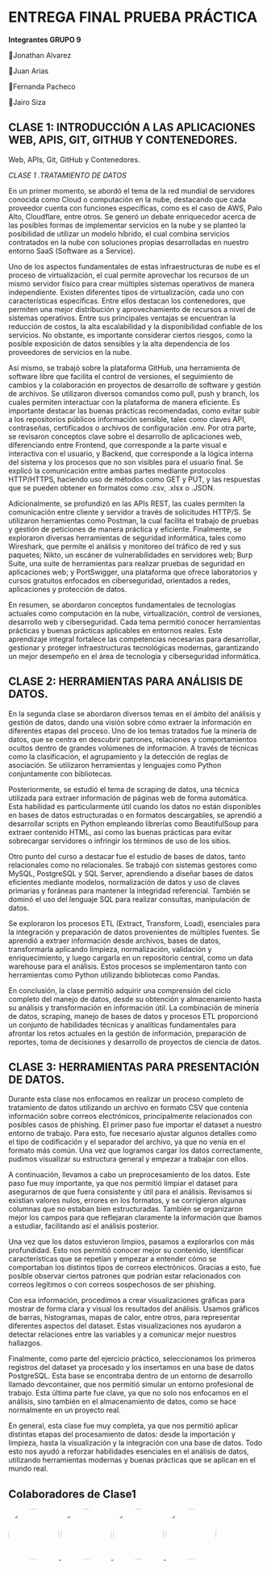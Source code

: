 # ENTREGA FINAL PRUEBA PRÁCTICA

**Integrantes GRUPO 9**

🔹Jonathan Alvarez 

🔹Juan Arias

🔹Fernanda Pacheco

🔹Jairo Siza


## CLASE 1: INTRODUCCIÓN A LAS APLICACIONES WEB, APIS, GIT, GITHUB Y CONTENEDORES. 

Web, APIs, Git, GitHub y 
Contenedores.

*CLASE 1 .TRATAMIENTO DE DATOS*

En un primer momento, se abordó el tema de la red mundial de servidores conocida como Cloud o computación en la nube, destacando que cada proveedor cuenta con funciones específicas, como es el caso de AWS, Palo Alto, Cloudflare, entre otros. Se generó un debate enriquecedor acerca de las posibles formas de implementar servicios en la nube y se planteó la posibilidad de utilizar un modelo híbrido, el cual combina servicios contratados en la nube con soluciones propias desarrolladas en nuestro entorno SaaS (Software as a Service).

Uno de los aspectos fundamentales de estas infraestructuras de nube es el proceso de virtualización, el cual permite aprovechar los recursos de un mismo servidor físico para crear múltiples sistemas operativos de manera independiente. Existen diferentes tipos de virtualización, cada uno con características específicas. Entre ellos destacan los contenedores, que permiten una mejor distribución y aprovechamiento de recursos a nivel de sistemas operativos. Entre sus principales ventajas se encuentran la reducción de costos, la alta escalabilidad y la disponibilidad confiable de los servicios. No obstante, es importante considerar ciertos riesgos, como la posible exposición de datos sensibles y la alta dependencia de los proveedores de servicios en la nube.

Así mismo, se trabajó sobre la plataforma GitHub, una herramienta de software libre que facilita el control de versiones, el seguimiento de cambios y la colaboración en proyectos de desarrollo de software y gestión de archivos. Se utilizaron diversos comandos como pull, push y branch, los cuales permiten interactuar con la plataforma de manera eficiente. Es importante destacar las buenas prácticas recomendadas, como evitar subir a los repositorios públicos información sensible, tales como claves API, contraseñas, certificados o archivos de configuración .env.
Por otra parte, se revisaron conceptos clave sobre el desarrollo de aplicaciones web, diferenciando entre Frontend, que corresponde a la parte visual e interactiva con el usuario, y Backend, que corresponde a la lógica interna del sistema y los procesos que no son visibles para el usuario final. Se explicó la comunicación entre ambas partes mediante protocolos HTTP/HTTPS, haciendo uso de métodos como GET y PUT, y las respuestas que se pueden obtener en formatos como .csv, .xlsx o .JSON.

Adicionalmente, se profundizó en las APIs REST, las cuales permiten la comunicación entre cliente y servidor a través de solicitudes HTTP/S. Se utilizaron herramientas como Postman, la cual facilita el trabajo de pruebas y gestión de peticiones de manera práctica y eficiente.
Finalmente, se exploraron diversas herramientas de seguridad informática, tales como Wireshark, que permite el análisis y monitoreo del tráfico de red y sus paquetes; Nikto, un escáner de vulnerabilidades en servidores web; Burp Suite, una suite de herramientas para realizar pruebas de seguridad en aplicaciones web; y PortSwigger, una plataforma que ofrece laboratorios y cursos gratuitos enfocados en ciberseguridad, orientados a redes, aplicaciones y protección de datos.

En resumen, se abordaron conceptos fundamentales de tecnologías actuales como computación en la nube, virtualización, control de versiones, desarrollo web y ciberseguridad. Cada tema permitió conocer herramientas prácticas y buenas prácticas aplicables en entornos reales. Este aprendizaje integral fortalece las competencias necesarias para desarrollar, gestionar y proteger infraestructuras tecnológicas modernas, garantizando un mejor desempeño en el área de tecnología y ciberseguridad informática.

## CLASE 2: HERRAMIENTAS PARA ANÁLISIS DE DATOS. 


En la segunda clase se abordaron diversos temas en el ámbito del análisis y gestión de datos, dando una visión sobre cómo extraer la información en diferentes etapas del proceso. Uno de los temas tratados fue la minería de datos, que se centra en descubrir patrones, relaciones y comportamientos ocultos dentro de grandes volúmenes de información. A través de técnicas como la clasificación, el agrupamiento y la detección de reglas de asociación. Se utilizaron herramientas y lenguajes como Python conjuntamente con bibliotecas.


Posteriormente, se estudió el tema de scraping de datos, una técnica utilizada para extraer información de páginas web de forma automática. Esta habilidad es particularmente útil cuando los datos no están disponibles en bases de datos estructuradas o en formatos descargables, se aprendió a desarrollar scripts en Python empleando librerías como BeautifulSoup para extraer contenido HTML, así como las buenas prácticas para evitar sobrecargar servidores o infringir los términos de uso de los sitios.


Otro punto del curso a destacar fue el estudio de bases de datos, tanto relacionales como no relacionales. Se trabajó con sistemas gestores como MySQL, PostgreSQL y SQL Server, aprendiendo a diseñar bases de datos eficientes mediante modelos, normalización de datos y uso de claves primarias y foráneas para mantener la integridad referencial. También se dominó el uso del lenguaje SQL para realizar consultas, manipulación de datos. 


Se exploraron los procesos ETL (Extract, Transform, Load), esenciales para la integración y preparación de datos provenientes de múltiples fuentes. Se aprendió a extraer información desde archivos, bases de datos, transformarla aplicando limpieza, normalización, validación y enriquecimiento, y luego cargarla en un repositorio central, como un data warehouse para el análisis. Estos procesos se implementaron tanto con herramientas como Python utilizando bibliotecas como Pandas.


En conclusión, la clase permitió adquirir una comprensión del ciclo completo del manejo de datos, desde su obtención y almacenamiento hasta su análisis y transformación en información útil. La combinación de minería de datos, scraping, manejo de bases de datos y procesos ETL proporcionó un conjunto de habilidades técnicas y analíticas fundamentales para afrontar los retos actuales en la gestión de información, preparación de reportes, toma de decisiones y desarrollo de proyectos de ciencia de datos.



## CLASE 3: HERRAMIENTAS PARA PRESENTACIÓN DE DATOS.

Durante esta clase nos enfocamos en realizar un proceso completo de tratamiento de datos utilizando un archivo en formato CSV que contenía información sobre correos electrónicos, principalmente relacionados con posibles casos de phishing. El primer paso fue importar el dataset a nuestro entorno de trabajo. Para esto, fue necesario ajustar algunos detalles como el tipo de codificación y el separador del archivo, ya que no venía en el formato más común. Una vez que logramos cargar los datos correctamente, pudimos visualizar su estructura general y empezar a trabajar con ellos.

A continuación, llevamos a cabo un preprocesamiento de los datos. Este paso fue muy importante, ya que nos permitió limpiar el dataset para asegurarnos de que fuera consistente y útil para el análisis. Revisamos si existían valores nulos, errores en los formatos, y se corrigieron algunas columnas que no estaban bien estructuradas. También se organizaron mejor los campos para que reflejaran claramente la información que íbamos a estudiar, facilitando así el análisis posterior.

Una vez que los datos estuvieron limpios, pasamos a explorarlos con más profundidad. Esto nos permitió conocer mejor su contenido, identificar características que se repetían y empezar a entender cómo se comportaban los distintos tipos de correos electrónicos. Gracias a esto, fue posible observar ciertos patrones que podrían estar relacionados con correos legítimos o con correos sospechosos de ser phishing.

Con esa información, procedimos a crear visualizaciones gráficas para mostrar de forma clara y visual los resultados del análisis. Usamos gráficos de barras, histogramas, mapas de calor, entre otros, para representar diferentes aspectos del dataset. Estas visualizaciones nos ayudaron a detectar relaciones entre las variables y a comunicar mejor nuestros hallazgos.

Finalmente, como parte del ejercicio práctico, seleccionamos los primeros registros del dataset ya procesado y los insertamos en una base de datos PostgreSQL. Esta base se encontraba dentro de un entorno de desarrollo llamado devcontainer, que nos permitió simular un entorno profesional de trabajo. Esta última parte fue clave, ya que no solo nos enfocamos en el análisis, sino también en el almacenamiento de datos, como se hace normalmente en un proyecto real.

En general, esta clase fue muy completa, ya que nos permitió aplicar distintas etapas del procesamiento de datos: desde la importación y limpieza, hasta la visualización y la integración con una base de datos. Todo esto nos ayudó a reforzar habilidades esenciales en el análisis de datos, utilizando herramientas modernas y buenas prácticas que se aplican en el mundo real.

## Colaboradores de Clase1

<a href="https://github.com/JonathanAlvarezW">
  <img src="https://avatars.githubusercontent.com/u/203370867?v=4" width="100" height="100" style="border-radius: 50%; object-fit: cover;" />
</a>
<a href="https://github.com/Pirinolas">
  <img src="https://avatars.githubusercontent.com/u/203370598?v=4" width="100" height="100" style="border-radius: 50%; object-fit: cover;" />
</a>
<a href="https://github.com/MaferPacheco">
  <img src="https://avatars.githubusercontent.com/u/203370720?v=4" width="100" height="100" style="border-radius: 50%; object-fit: cover;" />
</a>
<a href="https://github.com/JoelSiza">
  <img src="https://avatars.githubusercontent.com/u/203370601?v=4" width="100" height="100" style="border-radius: 50%; object-fit: cover;" />
</a>
